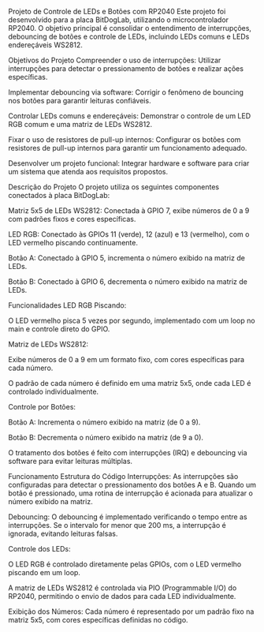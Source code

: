 Projeto de Controle de LEDs e Botões com RP2040
Este projeto foi desenvolvido para a placa BitDogLab, utilizando o microcontrolador RP2040. O objetivo principal é consolidar o entendimento de interrupções, debouncing de botões e controle de LEDs, incluindo LEDs comuns e LEDs endereçáveis WS2812.

Objetivos do Projeto
Compreender o uso de interrupções: Utilizar interrupções para detectar o pressionamento de botões e realizar ações específicas.

Implementar debouncing via software: Corrigir o fenômeno de bouncing nos botões para garantir leituras confiáveis.

Controlar LEDs comuns e endereçáveis: Demonstrar o controle de um LED RGB comum e uma matriz de LEDs WS2812.

Fixar o uso de resistores de pull-up internos: Configurar os botões com resistores de pull-up internos para garantir um funcionamento adequado.

Desenvolver um projeto funcional: Integrar hardware e software para criar um sistema que atenda aos requisitos propostos.

Descrição do Projeto
O projeto utiliza os seguintes componentes conectados à placa BitDogLab:

Matriz 5x5 de LEDs WS2812: Conectada à GPIO 7, exibe números de 0 a 9 com padrões fixos e cores específicas.

LED RGB: Conectado às GPIOs 11 (verde), 12 (azul) e 13 (vermelho), com o LED vermelho piscando continuamente.

Botão A: Conectado à GPIO 5, incrementa o número exibido na matriz de LEDs.

Botão B: Conectado à GPIO 6, decrementa o número exibido na matriz de LEDs.

Funcionalidades
LED RGB Piscando:

O LED vermelho pisca 5 vezes por segundo, implementado com um loop no main e controle direto do GPIO.

Matriz de LEDs WS2812:

Exibe números de 0 a 9 em um formato fixo, com cores específicas para cada número.

O padrão de cada número é definido em uma matriz 5x5, onde cada LED é controlado individualmente.

Controle por Botões:

Botão A: Incrementa o número exibido na matriz (de 0 a 9).

Botão B: Decrementa o número exibido na matriz (de 9 a 0).

O tratamento dos botões é feito com interrupções (IRQ) e debouncing via software para evitar leituras múltiplas.

Funcionamento
Estrutura do Código
Interrupções: As interrupções são configuradas para detectar o pressionamento dos botões A e B. Quando um botão é pressionado, uma rotina de interrupção é acionada para atualizar o número exibido na matriz.

Debouncing: O debouncing é implementado verificando o tempo entre as interrupções. Se o intervalo for menor que 200 ms, a interrupção é ignorada, evitando leituras falsas.

Controle dos LEDs:

O LED RGB é controlado diretamente pelas GPIOs, com o LED vermelho piscando em um loop.

A matriz de LEDs WS2812 é controlada via PIO (Programmable I/O) do RP2040, permitindo o envio de dados para cada LED individualmente.

Exibição dos Números: Cada número é representado por um padrão fixo na matriz 5x5, com cores específicas definidas no código.
